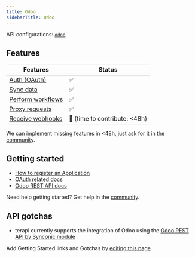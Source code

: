 ```yaml
---
title: Odoo
sidebarTitle: Odoo
---
```


API configurations: [`odoo`](https://terapi.dev/providers.yaml)

## Features

| Features | Status |
| - | - |
| [Auth (OAuth)](/integrate/guides/authorize-an-api) | ✅ |
| [Sync data](/integrate/guides/sync-data-from-an-api) | ✅ |
| [Perform workflows](/integrate/guides/perform-workflows-with-an-api) | ✅ |
| [Proxy requests](/integrate/guides/proxy-requests-to-an-api) | ✅ |
| [Receive webhooks](/integrate/guides/receive-webhooks-from-an-api) | 🚫 (time to contribute: &lt;48h) |

<Tip>We can implement missing features in &lt;48h, just ask for it in the [community](https://terapi.dev/slack).</Tip>

## Getting started

-   [How to register an Application](https://odoo-restapi.readthedocs.io/en/latest/connection/configuration.html)
-   [OAuth related docs](https://odoo-restapi.readthedocs.io/en/latest/connection/logging_in/oauth2_authentication.html)
-   [Odoo REST API docs](https://odoo-restapi.readthedocs.io/en/latest/)

<Tip>Need help getting started? Get help in the [community](https://terapi.dev/slack).</Tip>

## API gotchas

-   terapi currently supports the integration of Odoo using the [Odoo REST API by Synconic module](https://apps.odoo.com/apps/modules/17.0/restapi)

<Note>Add Getting Started links and Gotchas by [editing this page](https://github.com/terapihq/terapi/tree/master/docs-v2/integrations/all/odoo.mdx)</Note>
